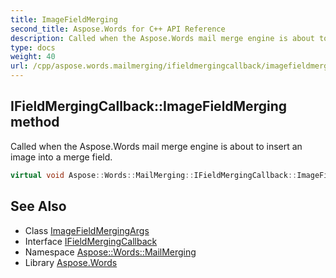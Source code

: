 ```yaml
---
title: ImageFieldMerging
second_title: Aspose.Words for C++ API Reference
description: Called when the Aspose.Words mail merge engine is about to insert an image into a merge field.
type: docs
weight: 40
url: /cpp/aspose.words.mailmerging/ifieldmergingcallback/imagefieldmerging/
---
```

## IFieldMergingCallback::ImageFieldMerging method


Called when the Aspose.Words mail merge engine is about to insert an image into a merge field.

```cpp
virtual void Aspose::Words::MailMerging::IFieldMergingCallback::ImageFieldMerging(System::SharedPtr<Aspose::Words::MailMerging::ImageFieldMergingArgs> args)=0
```

## See Also

* Class [ImageFieldMergingArgs](../../imagefieldmergingargs/)
* Interface [IFieldMergingCallback](../)
* Namespace [Aspose::Words::MailMerging](../../)
* Library [Aspose.Words](../../../)
